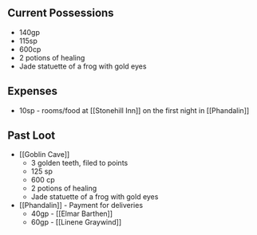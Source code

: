 ## Current Possessions
- 140gp
- 115sp
- 600cp
- 2 potions of healing
- Jade statuette of a frog with gold eyes
## Expenses
- 10sp - rooms/food at [[Stonehill Inn]] on the first night in [[Phandalin]]
## Past Loot
- [[Goblin Cave]]
	- 3 golden teeth, filed to points
	- 125 sp
	- 600 cp
	- 2 potions of healing
	- Jade statuette of a frog with gold eyes
- [[Phandalin]] - Payment for deliveries
	- 40gp - [[Elmar Barthen]]
	- 60gp - [[Linene Graywind]]